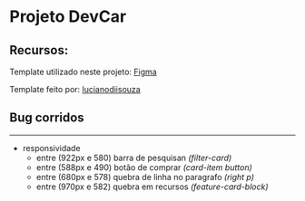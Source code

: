 # Projeto DevCar

## Recursos: 
<p>
 Template utilizado neste projeto: <a href="https://www.figma.com/file/zEdDGF7hn1AOmZHfI04Sz6/devClass_001_HTML_CSS?node-id=0%3A1/" target="_blank">Figma</a> 
</p>


<p>
  Template feito por: <a href="https://github.com/devsuperior/devclass-catalogo-carros" target="_blank">lucianodiisouza</a>
</p>

## Bug corridos
<hr>

* responsividade
   *  entre (922px e 580) barra de pesquisan *(filter-card)*
   *  entre (588px e 490) botão de comprar *(card-item button)*
   *  entre (680px e 578) quebra de linha no paragrafo *(right p)*
   *  entre (970px e 582) quebra em recursos *(feature-card-block)*
